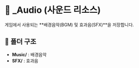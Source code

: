 # 🎵 _Audio (사운드 리소스)

게임에서 사용되는 **배경음악(BGM) 및 효과음(SFX)**을 저장합니다.

## 📂 폴더 구조
- **Music/** : 배경음악
- **SFX/** : 효과음